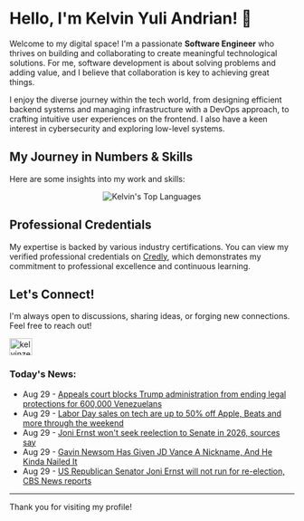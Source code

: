 # Hello, I'm Kelvin Yuli Andrian! 👋

Welcome to my digital space! I'm a passionate **Software Engineer** who thrives on building and collaborating to create meaningful technological solutions. For me, software development is about solving problems and adding value, and I believe that collaboration is key to achieving great things.

I enjoy the diverse journey within the tech world, from designing efficient backend systems and managing infrastructure with a DevOps approach, to crafting intuitive user experiences on the frontend. I also have a keen interest in cybersecurity and exploring low-level systems.

## My Journey in Numbers & Skills

Here are some insights into my work and skills:

<p align="center">
  <img src="https://github-readme-stats.vercel.app/api/top-langs/?username=kelvinzer0&layout=compact&theme=radical" alt="Kelvin's Top Languages" />
</p>

## Professional Credentials

My expertise is backed by various industry certifications. You can view my verified professional credentials on [Credly](https://www.credly.com/users/kelvin-yuli-andrian/badges), which demonstrates my commitment to professional excellence and continuous learning.

## Let's Connect!

I'm always open to discussions, sharing ideas, or forging new connections. Feel free to reach out!

<p align="left">
    <a href="https://linkedin.com/in/kelvinzero" target="blank"><img align="center" src="https://cdn.jsdelivr.net/npm/simple-icons@3.0.1/icons/linkedin.svg" alt="kelvinzero" height="30" width="40" /></a>
</p>

### Today's News:

<!-- feed start -->
- Aug 29 - [Appeals court blocks Trump administration from ending legal protections for 600,000 Venezuelans](https://www.yahoo.com/news/articles/appeals-court-blocks-trump-administration-164223854.html)
- Aug 29 - [Labor Day sales on tech are up to 50% off Apple, Beats and more through the weekend](https://tech.yahoo.com/deals/live/labor-day-sales-on-tech-are-up-to-50-off-apple-beats-and-more-through-the-weekend-143143378.html)
- Aug 29 - [Joni Ernst won't seek reelection to Senate in 2026, sources say](https://www.yahoo.com/news/articles/joni-ernst-wont-seek-reelection-151751176.html)
- Aug 29 - [Gavin Newsom Has Given JD Vance A Nickname, And He Kinda Nailed It](https://www.yahoo.com/news/articles/gavin-newsom-given-jd-vance-154838084.html)
- Aug 29 - [US Republican Senator Joni Ernst will not run for re-election, CBS News reports](https://www.yahoo.com/news/articles/u-republican-senator-joni-ernst-153336417.html)
<!-- feed end -->

---

Thank you for visiting my profile!
